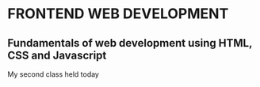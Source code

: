 # FRONTEND WEB DEVELOPMENT
## Fundamentals of web development using HTML, CSS and Javascript

My second class held today